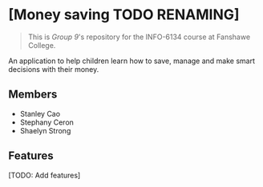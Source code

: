 # [Money saving TODO RENAMING]

> This is *Group 9*'s repository for the INFO-6134 course at Fanshawe College.

An application to help children learn how to save, manage and make smart decisions with their money.

## Members

* Stanley Cao
* Stephany Ceron
* Shaelyn Strong

## Features

[TODO: Add features]
